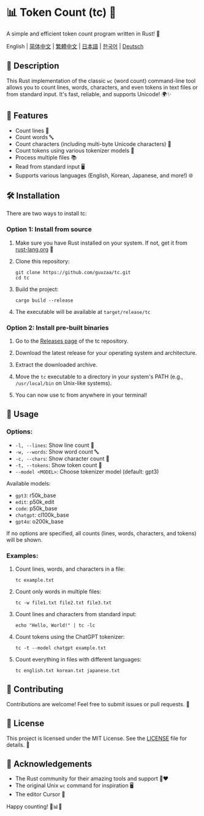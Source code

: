 # 📊 Token Count (tc) 🦀

A simple and efficient token count program written in Rust! 🚀

English | [简体中文](docs/README-zh-CN.md) | [繁體中文](docs/README-zh-TW.md) | [日本語](docs/README-ja-JP.md) | [한국어](docs/README-ko-KR.md) | [Deutsch](docs/README-de-DE.md)

## 📝 Description

This Rust implementation of the classic `wc` (word count) command-line tool allows you to count lines, words, characters, and even tokens in text files or from standard input. It's fast, reliable, and supports Unicode! 🌍✨

## 🎯 Features

- Count lines 📏
- Count words 🔤
- Count characters (including multi-byte Unicode characters) 🔡
- Count tokens using various tokenizer models 🔢
- Process multiple files 📚
- Read from standard input 🖥️
- Supports various languages (English, Korean, Japanese, and more!) 🌐

## 🛠️ Installation

There are two ways to install tc:

### Option 1: Install from source

1. Make sure you have Rust installed on your system. If not, get it from [rust-lang.org](https://www.rust-lang.org/tools/install) 🦀

2. Clone this repository:
   ```
   git clone https://github.com/guuzaa/tc.git
   cd tc
   ```

3. Build the project:
   ```
   cargo build --release
   ```

4. The executable will be available at `target/release/tc`

### Option 2: Install pre-built binaries

1. Go to the [Releases page](https://github.com/guuzaa/tc/releases) of the tc repository.

2. Download the latest release for your operating system and architecture.

3. Extract the downloaded archive.

4. Move the `tc` executable to a directory in your system's PATH (e.g., `/usr/local/bin` on Unix-like systems).

5. You can now use tc from anywhere in your terminal!

## 🚀 Usage

### Options:

- `-l, --lines`: Show line count 📏
- `-w, --words`: Show word count 🔤
- `-c, --chars`: Show character count 🔡
- `-t, --tokens`: Show token count 🔢
- `--model <MODEL>`: Choose tokenizer model (default: gpt3)

Available models:
- `gpt3`: r50k_base
- `edit`: p50k_edit
- `code`: p50k_base
- `chatgpt`: cl100k_base
- `gpt4o`: o200k_base

If no options are specified, all counts (lines, words, characters, and tokens) will be shown.

### Examples:

1. Count lines, words, and characters in a file:
   ```
   tc example.txt
   ```

2. Count only words in multiple files:
   ```
   tc -w file1.txt file2.txt file3.txt
   ```

3. Count lines and characters from standard input:
   ```
   echo "Hello, World!" | tc -lc
   ```

4. Count tokens using the ChatGPT tokenizer:
   ```
   tc -t --model chatgpt example.txt
   ```

5. Count everything in files with different languages:
   ```
   tc english.txt korean.txt japanese.txt
   ```

## 🤝 Contributing

Contributions are welcome! Feel free to submit issues or pull requests. 🎉

## 📜 License

This project is licensed under the MIT License. See the [LICENSE](LICENSE) file for details. 📄

## 🙏 Acknowledgements

- The Rust community for their amazing tools and support 🦀❤️
- The original Unix `wc` command for inspiration 🖥️
- The editor Cursor 🤖

Happy counting! 🎉📊🚀